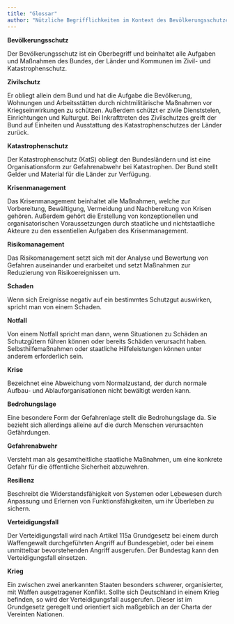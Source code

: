 ```yaml
---
title: "Glossar"
author: "Nützliche Begrifflichkeiten im Kontext des Bevölkerungsschutzes"
---
```

<b> Bevölkerungsschutz </b>

Der Bevölkerungsschutz ist ein Oberbegriff und beinhaltet
alle Aufgaben und Maßnahmen des Bundes, der Länder und
Kommunen im Zivil- und Katastrophenschutz.

<b> Zivilschutz </b>

Er obliegt allein dem Bund und hat die Aufgabe die Bevölkerung,
Wohnungen und Arbeitsstätten durch nichtmilitärische Maßnahmen
vor Kriegseinwirkungen zu schützen. Außerdem schützt
er zivile Dienststelen, Einrichtungen und Kulturgut. Bei Inkrafttreten
des Zivilschutzes greift der Bund auf Einheiten und
Ausstattung des Katastrophenschutzes der Länder zurück.

<b> Katastrophenschutz </b>

Der Katastrophenschutz (KatS) obliegt den Bundesländern und
ist eine Organisationsform zur Gefahrenabwehr bei Katastrophen.
Der Bund stellt Gelder und Material für die Länder zur Verfügung.

<b> Krisenmanagement </b>

Das Krisenmanagement beinhaltet alle Maßnahmen, welche zur
Vorbereitung, Bewältigung, Vermeidung und Nachbereitung
von Krisen gehören. Außerdem gehört die Erstellung von konzeptionellen
und organisatorischen Voraussetzungen durch
staatliche und nichtstaatliche Akteure zu den essentiellen
Aufgaben des Krisenmanagement.

<b> Risikomanagement </b>

Das Risikomanagement setzt sich mit der Analyse und Bewertung
von Gefahren auseinander und erarbeitet und setzt Maßnahmen
zur Reduzierung von Risikoereignissen um.

<b> Schaden </b>

Wenn sich Ereignisse negativ auf ein bestimmtes Schutzgut
auswirken, spricht man von einem Schaden.

<b> Notfall </b>

Von einem Notfall spricht man dann, wenn Situationen zu Schäden
an Schutzgütern führen können oder bereits Schäden verursacht
haben. Selbsthilfemaßnahmen oder staatliche Hilfeleistungen
können unter anderem erforderlich sein.

<b> Krise </b>

Bezeichnet eine Abweichung vom Normalzustand, der durch
normale Aufbau- und Ablauforganisationen nicht bewältigt
werden kann.

<b> Bedrohungslage </b>

Eine besondere Form der Gefahrenlage stellt die Bedrohungslage
da. Sie bezieht sich allerdings alleine auf die durch Menschen
verursachten Gefährdungen.

<b> Gefahrenabwehr </b>

Versteht man als gesamtheitliche staatliche Maßnahmen, um
eine konkrete Gefahr für die öffentliche Sicherheit abzuwehren.

<b> Resilienz </b>

Beschreibt die Widerstandsfähigkeit von Systemen oder Lebewesen
durch Anpassung und Erlernen von Funktionsfähigkeiten, um ihr
Überleben zu sichern.

<b> Verteidigungsfall </b>

Der Verteidigungsfall wird nach Artikel 115a Grundgesetz bei
einem durch Waffengewalt durchgeführten Angriff auf Bundesgebiet,
oder bei einem unmittelbar bevorstehenden Angriff
ausgerufen. Der Bundestag kann den Verteidigungsfall einsetzen.

<b> Krieg </b>

Ein zwischen zwei anerkannten Staaten besonders schwerer,
organisierter, mit Waffen ausgetragener Konflikt. Sollte sich
Deutschland in einem Krieg befinden, so wird der Verteidigungsfall
ausgerufen. Dieser ist im Grundgesetz geregelt und orientiert sich
maßgeblich an der Charta der Vereinten Nationen.
